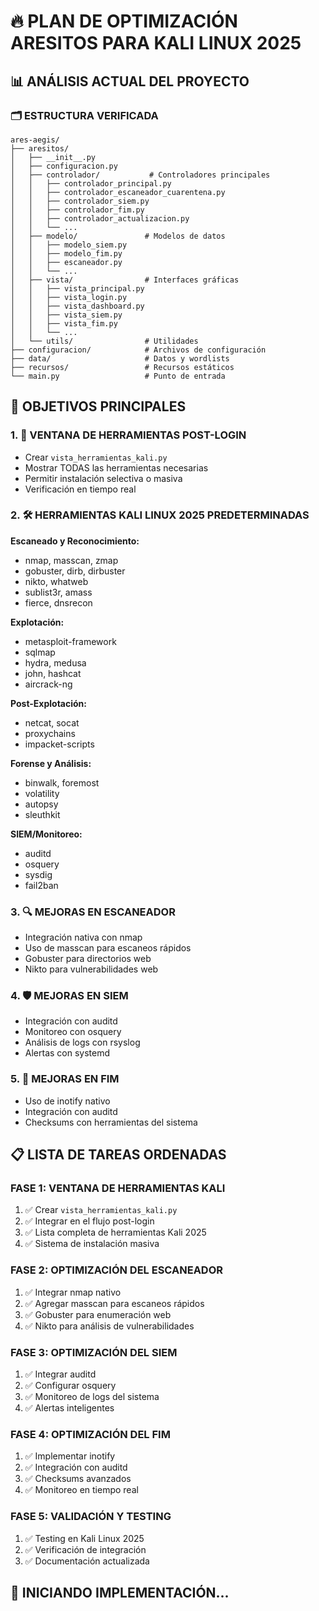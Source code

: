 # 🔥 PLAN DE OPTIMIZACIÓN ARESITOS PARA KALI LINUX 2025

## 📊 ANÁLISIS ACTUAL DEL PROYECTO

### 🗂️ ESTRUCTURA VERIFICADA
```
ares-aegis/
├── aresitos/
│   ├── __init__.py
│   ├── configuracion.py
│   ├── controlador/           # Controladores principales
│   │   ├── controlador_principal.py
│   │   ├── controlador_escaneador_cuarentena.py
│   │   ├── controlador_siem.py
│   │   ├── controlador_fim.py
│   │   ├── controlador_actualizacion.py
│   │   └── ...
│   ├── modelo/               # Modelos de datos
│   │   ├── modelo_siem.py
│   │   ├── modelo_fim.py
│   │   ├── escaneador.py
│   │   └── ...
│   ├── vista/                # Interfaces gráficas
│   │   ├── vista_principal.py
│   │   ├── vista_login.py
│   │   ├── vista_dashboard.py
│   │   ├── vista_siem.py
│   │   ├── vista_fim.py
│   │   └── ...
│   └── utils/                # Utilidades
├── configuracion/            # Archivos de configuración
├── data/                     # Datos y wordlists
├── recursos/                 # Recursos estáticos
└── main.py                   # Punto de entrada
```

## 🎯 OBJETIVOS PRINCIPALES

### 1. 🔧 VENTANA DE HERRAMIENTAS POST-LOGIN
- Crear `vista_herramientas_kali.py`
- Mostrar TODAS las herramientas necesarias
- Permitir instalación selectiva o masiva
- Verificación en tiempo real

### 2. 🛠️ HERRAMIENTAS KALI LINUX 2025 PREDETERMINADAS
**Escaneado y Reconocimiento:**
- nmap, masscan, zmap
- gobuster, dirb, dirbuster
- nikto, whatweb
- sublist3r, amass
- fierce, dnsrecon

**Explotación:**
- metasploit-framework
- sqlmap
- hydra, medusa
- john, hashcat
- aircrack-ng

**Post-Explotación:**
- netcat, socat
- proxychains
- impacket-scripts

**Forense y Análisis:**
- binwalk, foremost
- volatility
- autopsy
- sleuthkit

**SIEM/Monitoreo:**
- auditd
- osquery
- sysdig
- fail2ban

### 3. 🔍 MEJORAS EN ESCANEADOR
- Integración nativa con nmap
- Uso de masscan para escaneos rápidos
- Gobuster para directorios web
- Nikto para vulnerabilidades web

### 4. 🛡️ MEJORAS EN SIEM
- Integración con auditd
- Monitoreo con osquery
- Análisis de logs con rsyslog
- Alertas con systemd

### 5. 📁 MEJORAS EN FIM
- Uso de inotify nativo
- Integración con auditd
- Checksums con herramientas del sistema

## 📋 LISTA DE TAREAS ORDENADAS

### FASE 1: VENTANA DE HERRAMIENTAS KALI
1. ✅ Crear `vista_herramientas_kali.py`
2. ✅ Integrar en el flujo post-login
3. ✅ Lista completa de herramientas Kali 2025
4. ✅ Sistema de instalación masiva

### FASE 2: OPTIMIZACIÓN DEL ESCANEADOR
1. ✅ Integrar nmap nativo
2. ✅ Agregar masscan para escaneos rápidos
3. ✅ Gobuster para enumeración web
4. ✅ Nikto para análisis de vulnerabilidades

### FASE 3: OPTIMIZACIÓN DEL SIEM
1. ✅ Integrar auditd
2. ✅ Configurar osquery
3. ✅ Monitoreo de logs del sistema
4. ✅ Alertas inteligentes

### FASE 4: OPTIMIZACIÓN DEL FIM
1. ✅ Implementar inotify
2. ✅ Integración con auditd
3. ✅ Checksums avanzados
4. ✅ Monitoreo en tiempo real

### FASE 5: VALIDACIÓN Y TESTING
1. ✅ Testing en Kali Linux 2025
2. ✅ Verificación de integración
3. ✅ Documentación actualizada

## 🚀 INICIANDO IMPLEMENTACIÓN...
